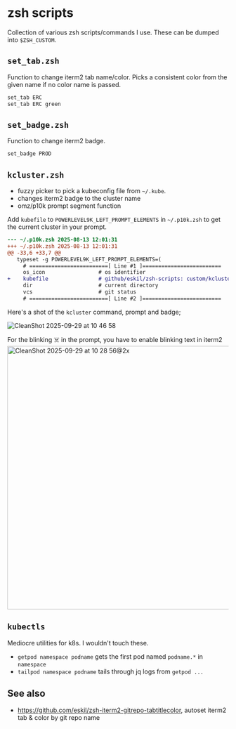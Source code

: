 # zsh scripts

Collection of various zsh scripts/commands I use. These can be dumped into `$ZSH_CUSTOM`.

## `set_tab.zsh`

Function to change iterm2 tab name/color. Picks a consistent color from the given name if no color name is passed.

```zsh
set_tab ERC
set_tab ERC green
```

## `set_badge.zsh`

Function to change iterm2 badge.

```zsh
set_badge PROD
```

## `kcluster.zsh`

* fuzzy picker to pick a kubeconfig file from `~/.kube`.
* changes iterm2 badge to the cluster name
* omz/p10k prompt segment function

Add `kubefile` to `POWERLEVEL9K_LEFT_PROMPT_ELEMENTS` in `~/.p10k.zsh` to get the current cluster in your prompt.

```diff
--- ~/.p10k.zsh	2025-08-13 12:01:31
+++ ~/.p10k.zsh	2025-08-13 12:01:31
@@ -33,6 +33,7 @@
   typeset -g POWERLEVEL9K_LEFT_PROMPT_ELEMENTS=(
     # =========================[ Line #1 ]=========================
     os_icon                 # os identifier
+    kubefile                # github/eskil/zsh-scripts: custom/kcluster controlled kubeconfig
     dir                     # current directory
     vcs                     # git status
     # =========================[ Line #2 ]=========================
```

Here's a shot of the `kcluster` command, prompt and badge;


![CleanShot 2025-09-29 at 10 46 58](https://github.com/user-attachments/assets/76e77199-e867-4c87-92a6-635781c9a706)


For the blinking ☠️ in the prompt, you have to enable blinking text in iterm2
<img width="800" height="600" alt="CleanShot 2025-09-29 at 10 28 56@2x" src="https://github.com/user-attachments/assets/f9da89da-496d-44d5-a2f2-1fa735379214" />


## `kubectls`

Mediocre utilities for k8s. I wouldn't touch these.

* `getpod namespace podname` gets the first pod named `podname.*` in `namespace`
* `tailpod namespace podname` tails through jq logs from `getpod ...`

## See also

* https://github.com/eskil/zsh-iterm2-gitrepo-tabtitlecolor, autoset iterm2 tab & color by git repo name

